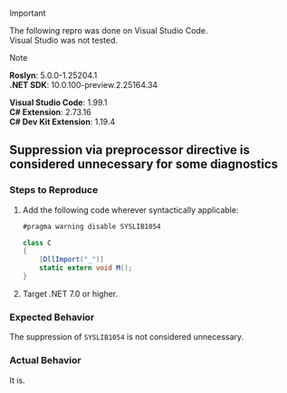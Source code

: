 > [!IMPORTANT]  
> The following repro was done on Visual Studio Code.  
> Visual Studio was not tested.  

> [!NOTE]  
> **Roslyn**: 5.0.0-1.25204.1  
> **.NET SDK**: 10.0.100-preview.2.25164.34  
>  
> **Visual Studio Code**: 1.99.1  
> **C# Extension**: 2.73.16  
> **C# Dev Kit Extension**: 1.19.4  

## Suppression via preprocessor directive is considered unnecessary for some diagnostics

### Steps to Reproduce

1. Add the following code wherever syntactically applicable:
    ```cs
    #pragma warning disable SYSLIB1054

    class C
    {
        [DllImport("_")]
        static extern void M();
    }
    ```
2. Target .NET 7.0 or higher.

### Expected Behavior

The suppression of `SYSLIB1054` is not considered unnecessary.

### Actual Behavior

It is.
